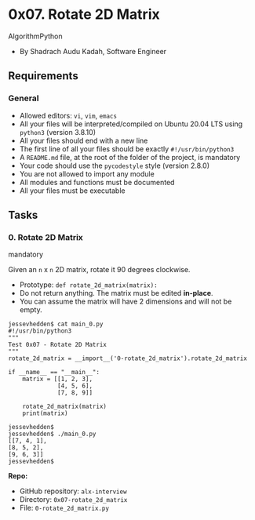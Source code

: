 0x07. Rotate 2D Matrix
======================

AlgorithmPython

-   By Shadrach Audu Kadah, Software Engineer

Requirements
------------

### General

-   Allowed editors: `vi`, `vim`, `emacs`
-   All your files will be interpreted/compiled on Ubuntu 20.04 LTS using `python3` (version 3.8.10)
-   All your files should end with a new line
-   The first line of all your files should be exactly `#!/usr/bin/python3`
-   A `README.md` file, at the root of the folder of the project, is mandatory
-   Your code should use the `pycodestyle` style (version 2.8.0)
-   You are not allowed to import any module
-   All modules and functions must be documented
-   All your files must be executable

Tasks
-----

### 0\. Rotate 2D Matrix

mandatory

Given an `n` x `n` 2D matrix, rotate it 90 degrees clockwise.

-   Prototype: `def rotate_2d_matrix(matrix):`
-   Do not return anything. The matrix must be edited **in-place**.
-   You can assume the matrix will have 2 dimensions and will not be empty.

```
jessevhedden$ cat main_0.py
#!/usr/bin/python3
"""
Test 0x07 - Rotate 2D Matrix
"""
rotate_2d_matrix = __import__('0-rotate_2d_matrix').rotate_2d_matrix

if __name__ == "__main__":
    matrix = [[1, 2, 3],
              [4, 5, 6],
              [7, 8, 9]]

    rotate_2d_matrix(matrix)
    print(matrix)

jessevhedden$
jessevhedden$ ./main_0.py
[[7, 4, 1],
[8, 5, 2],
[9, 6, 3]]
jessevhedden$

```

**Repo:**

-   GitHub repository: `alx-interview`
-   Directory: `0x07-rotate_2d_matrix`
-   File: `0-rotate_2d_matrix.py`